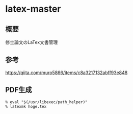 # latex-master

## 概要
修士論文のLaTex文書管理

## 参考
https://qiita.com/muro5866/items/c8a3217132abff93e848

## PDF生成
```
% eval "$(/usr/libexec/path_helper)"
% latexmk hoge.tex
```

